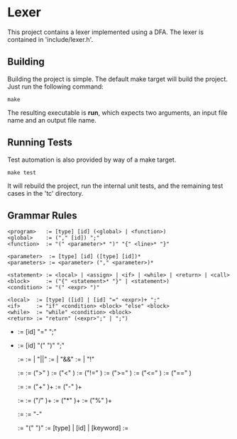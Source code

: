 # Lexer

This project contains a lexer implemented using a DFA. The lexer is
contained in 'include/lexer.h'.

## Building

Building the project is simple. The default make target will build the
project. Just run the following command:

    make

The resulting executable is __run__, which expects two arguments, an input
file name and an output file name.

## Running Tests

Test automation is also provided by way of a make target.

    make test

It will rebuild the project, run the internal unit tests, and the
remaining test cases in the 'tc' directory.

## Grammar Rules

    <program>   := [type] [id] (<global> | <function>)
    <global>    := ("," [id]) ";"
    <function>  := "(" <parameter>* ")" "{" <line>* "}"

    <parameter>  := [type] [id] ([type] [id])*
    <parameters> := <parameter> ("," <parameter>)*

    <statement> := <local> | <assign> | <if> | <while> | <return> | <call>
    <block>     := ("{" <statement>* "}" | <statement>)
    <condition> := "(" <expr> ")"

    <local>  := [type] ([id] | [id] "=" <expr>)+ ";"
    <if>     := "if" <condition> <block> "else" <block>
    <while>  := "while" <condition> <block>
    <return> := "return" (<expr>";" | ";")
-   <assign> := [id] "=" <expr> ";"
-   <call>   := [id] "(" <parameters> ")" ";"

    <expr> := <or>
    <or>   := <and> | <and> "||" <and>
    <and>  := <not> | <not> "&&" <not>
    <not>  := <rel> | "!" <rel>

    <rel>  := <sum>
    <rel>  := <sum> (">" <sum>)
    <rel>  := <sum> ("<" <sum>)
    <rel>  := <sum> ("!=" <sum>)
    <rel>  := <sum> (">=" <sum>)
    <rel>  := <sum> ("<=" <sum>)
    <rel>  := <sum> ("==" <sum>)

    <sum>  := <prod>
    <sum>  := <prod> ("+" <prod>)+
    <sum>  := <prod> ("-" <prod>)+

    <prod> := <sign>
    <prod> := <sign> ("/" <sign>)+
    <prod> := <sign> ("*" <sign>)+
    <prod> := <sign> ("%" <sign>)+

    <sign> := <term>
    <sign> := "-" <term>

    <term> := "(" <term> ")"
    <term> := [type] | [id] | [keyword]
    <term> := <call>
